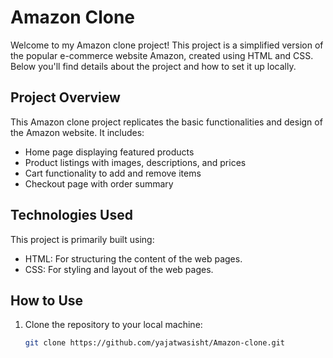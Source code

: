 # Amazon Clone

Welcome to my Amazon clone project! This project is a simplified version of the popular e-commerce website Amazon, created using HTML and CSS. Below you'll find details about the project and how to set it up locally.

## Project Overview

This Amazon clone project replicates the basic functionalities and design of the Amazon website. It includes:
- Home page displaying featured products
- Product listings with images, descriptions, and prices
- Cart functionality to add and remove items
- Checkout page with order summary

## Technologies Used

This project is primarily built using:
- HTML: For structuring the content of the web pages.
- CSS: For styling and layout of the web pages.

## How to Use

1. Clone the repository to your local machine:
   ```bash
   git clone https://github.com/yajatwasisht/Amazon-clone.git
